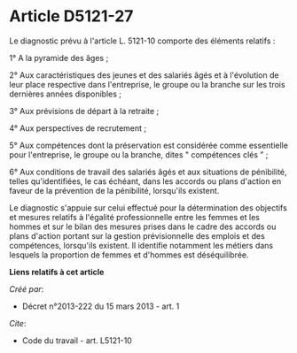 # Article D5121-27

Le diagnostic prévu à l'article L. 5121-10 comporte des éléments relatifs : 

1° A la pyramide des âges ; 

2° Aux caractéristiques des jeunes et des salariés âgés et à l'évolution de leur place respective dans l'entreprise, le
groupe ou la branche sur les trois dernières années disponibles ; 

3° Aux prévisions de départ à la retraite ; 

4° Aux perspectives de recrutement ; 

5° Aux compétences dont la préservation est considérée comme essentielle pour l'entreprise, le groupe ou la branche, dites "
compétences clés ” ; 

6° Aux conditions de travail des salariés âgés et aux situations de pénibilité, telles qu'identifiées, le cas échéant, dans
les accords ou plans d'action en faveur de la prévention de la pénibilité, lorsqu'ils existent. 

Le diagnostic s'appuie sur celui effectué pour la détermination des objectifs et mesures relatifs à l'égalité professionnelle
entre les femmes et les hommes et sur le bilan des mesures prises dans le cadre des accords ou plans d'action portant sur la
gestion prévisionnelle des emplois et des compétences, lorsqu'ils existent. Il identifie notamment les métiers dans lesquels
la proportion de femmes et d'hommes est déséquilibrée.

**Liens relatifs à cet article**

_Créé par_:

  - Décret n°2013-222 du 15 mars 2013 - art. 1

_Cite_:

  - Code du travail - art. L5121-10
